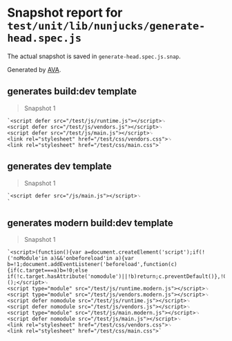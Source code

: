 # Snapshot report for `test/unit/lib/nunjucks/generate-head.spec.js`

The actual snapshot is saved in `generate-head.spec.js.snap`.

Generated by [AVA](https://ava.li).

## generates build:dev template

> Snapshot 1

    `<script defer src="/test/js/runtime.js"></script>␊
    <script defer src="/test/js/vendors.js"></script>␊
    <script defer src="/test/js/main.js"></script>␊
    <link rel="stylesheet" href="/test/css/vendors.css">␊
    <link rel="stylesheet" href="/test/css/main.css">`

## generates dev template

> Snapshot 1

    `<script defer src="/js/main.js"></script>␊
    `

## generates modern build:dev template

> Snapshot 1

    `<script>(function(){var a=document.createElement('script');if(!('noModule'in a)&&'onbeforeload'in a){var b=!1;document.addEventListener('beforeload',function(c){if(c.target===a)b=!0;else if(!c.target.hasAttribute('nomodule')||!b)return;c.preventDefault()},!0),a.type='module',a.src='.',document.head.appendChild(a),a.remove()}})();</script>␊
    <script type="module" src="/test/js/runtime.modern.js"></script>␊
    <script type="module" src="/test/js/vendors.modern.js"></script>␊
    <script defer nomodule src="/test/js/runtime.js"></script>␊
    <script defer nomodule src="/test/js/vendors.js"></script>␊
    <script type="module" src="/test/js/main.modern.js"></script>␊
    <script defer nomodule src="/test/js/main.js"></script>␊
    <link rel="stylesheet" href="/test/css/vendors.css">␊
    <link rel="stylesheet" href="/test/css/main.css">`
